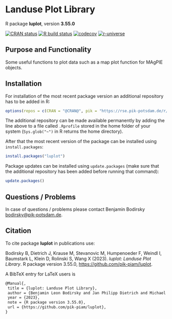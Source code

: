 # Landuse Plot Library

R package **luplot**, version **3.55.0**

[![CRAN status](https://www.r-pkg.org/badges/version/luplot)](https://cran.r-project.org/package=luplot)  [![R build status](https://github.com/pik-piam/luplot/workflows/check/badge.svg)](https://github.com/pik-piam/luplot/actions) [![codecov](https://codecov.io/gh/pik-piam/luplot/branch/master/graph/badge.svg)](https://app.codecov.io/gh/pik-piam/luplot) [![r-universe](https://pik-piam.r-universe.dev/badges/luplot)](https://pik-piam.r-universe.dev/builds)

## Purpose and Functionality

Some useful functions to plot data such as a map plot
    function for MAgPIE objects.


## Installation

For installation of the most recent package version an additional repository has to be added in R:

```r
options(repos = c(CRAN = "@CRAN@", pik = "https://rse.pik-potsdam.de/r/packages"))
```
The additional repository can be made available permanently by adding the line above to a file called `.Rprofile` stored in the home folder of your system (`Sys.glob("~")` in R returns the home directory).

After that the most recent version of the package can be installed using `install.packages`:

```r 
install.packages("luplot")
```

Package updates can be installed using `update.packages` (make sure that the additional repository has been added before running that command):

```r 
update.packages()
```

## Questions / Problems

In case of questions / problems please contact Benjamin Bodirsky <bodirsky@pik-potsdam.de>.

## Citation

To cite package **luplot** in publications use:

Bodirsky B, Dietrich J, Krause M, Stevanovic M, Humpenoeder F, Weindl I, Baumstark L, Klein D, Rolinski S, Wang X (2023). _luplot: Landuse Plot Library_. R package version 3.55.0, <https://github.com/pik-piam/luplot>.

A BibTeX entry for LaTeX users is

 ```latex
@Manual{,
  title = {luplot: Landuse Plot Library},
  author = {Benjamin Leon Bodirsky and Jan Philipp Dietrich and Michael Krause and Miodrag Stevanovic and Florian Humpenoeder and Isabelle Weindl and Lavinia Baumstark and David Klein and Susanne Rolinski and Xiaoxi Wang},
  year = {2023},
  note = {R package version 3.55.0},
  url = {https://github.com/pik-piam/luplot},
}
```

